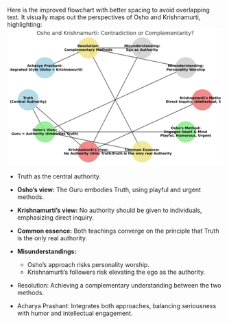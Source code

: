 Here is the improved flowchart with better spacing to avoid overlapping text. It visually maps out the perspectives of Osho and Krishnamurti, highlighting:
![png](../images/output.png)
- Truth as the central authority.
- **Osho’s view:** The Guru embodies Truth, using playful and urgent methods.      
- **Krishnamurti’s view:** No authority should be given to individuals, emphasizing direct inquiry.        
- **Common essence:** Both teachings converge on the principle that Truth is the only real authority.       

- **Misunderstandings:**
  - Osho’s approach risks personality worship.
  - Krishnamurti’s followers risk elevating the ego as the authority.     
- Resolution: Achieving a complementary understanding between the two methods.     
- Acharya Prashant: Integrates both approaches, balancing seriousness with humor and intellectual engagement.
